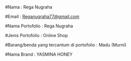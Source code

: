 #Nama : Rega Nugraha

#Email : Reganugraha77@gmail.com
        
#Nama Portofolio : Rega Nugraha

#Jenis Portofolio : Online Shop

#Barang/benda yang tercantum di portofolio : Madu (Murni)

#Nama Brand : YASMINA HONEY
